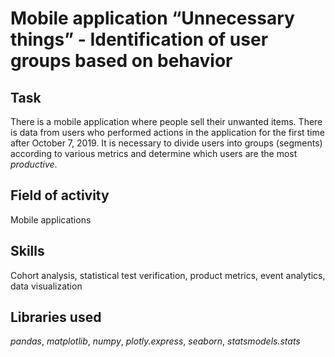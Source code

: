 # Mobile application “Unnecessary things” - Identification of user groups based on behavior


## Task
There is a mobile application where people sell their unwanted items. There is data from users who performed actions in the application for the first time after October 7, 2019. It is necessary to divide users into groups (segments) according to various metrics and determine which users are the most *productive*.

## Field of activity
Mobile applications

## Skills
Cohort analysis, statistical test verification, product metrics, event analytics, data visualization

## Libraries used
*pandas*, *matplotlib*, *numpy*, *plotly.express*, *seaborn*, *statsmodels.stats*